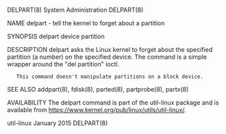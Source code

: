 DELPART(8)                  System Administration                  DELPART(8)

NAME
       delpart - tell the kernel to forget about a partition

SYNOPSIS
       delpart device partition

DESCRIPTION
       delpart  asks the Linux kernel to forget about the specified partition
       (a number) on the specified device.  The command is a  simple  wrapper
       around the "del partition" ioctl.

       This command doesn't manipulate partitions on a block device.

SEE ALSO
       addpart(8), fdisk(8), parted(8), partprobe(8), partx(8)

AVAILABILITY
       The delpart command is part of the util-linux package and is available
       from https://www.kernel.org/pub/linux/utils/util-linux/.

util-linux                       January 2015                      DELPART(8)
